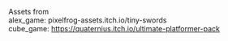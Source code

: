 Assets from \
alex_game: pixelfrog-assets.itch.io/tiny-swords \
cube_game: https://quaternius.itch.io/ultimate-platformer-pack
